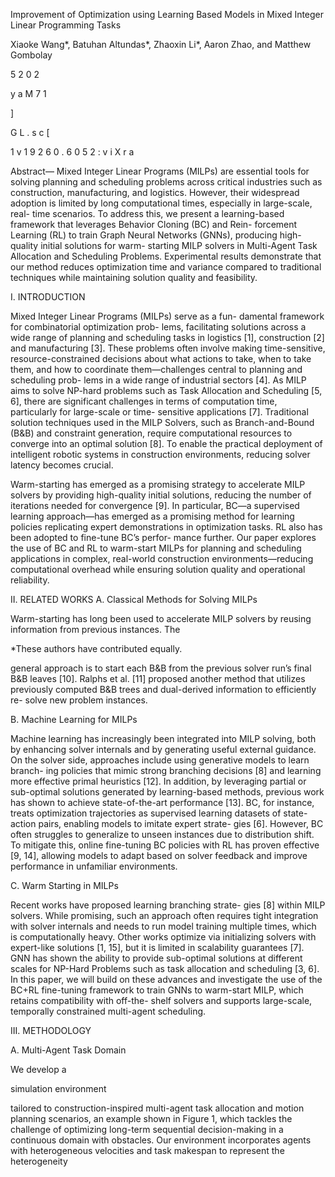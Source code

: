 Improvement of Optimization using Learning Based Models in
Mixed Integer Linear Programming Tasks

Xiaoke Wang*, Batuhan Altundas*, Zhaoxin Li*, Aaron Zhao, and Matthew Gombolay

5
2
0
2

y
a
M
7
1

]

G
L
.
s
c
[

1
v
1
9
2
6
0
.
6
0
5
2
:
v
i
X
r
a

Abstract— Mixed Integer Linear Programs (MILPs) are
essential tools for solving planning and scheduling problems
across critical industries such as construction, manufacturing,
and logistics. However, their widespread adoption is limited
by long computational times, especially in large-scale, real-
time scenarios. To address this, we present a learning-based
framework that leverages Behavior Cloning (BC) and Rein-
forcement Learning (RL) to train Graph Neural Networks
(GNNs), producing high-quality initial solutions for warm-
starting MILP solvers in Multi-Agent Task Allocation and
Scheduling Problems. Experimental results demonstrate that
our method reduces optimization time and variance compared
to traditional techniques while maintaining solution quality and
feasibility.

I. INTRODUCTION

Mixed Integer Linear Programs (MILPs) serve as a fun-
damental framework for combinatorial optimization prob-
lems, facilitating solutions across a wide range of planning
and scheduling tasks in logistics [1], construction [2] and
manufacturing [3]. These problems often involve making
time-sensitive, resource-constrained decisions about what
actions to take, when to take them, and how to coordinate
them—challenges central to planning and scheduling prob-
lems in a wide range of industrial sectors [4]. As MILP
aims to solve NP-hard problems such as Task Allocation and
Scheduling [5, 6], there are significant challenges in terms
of computation time, particularly for large-scale or time-
sensitive applications [7]. Traditional solution techniques
used in the MILP Solvers, such as Branch-and-Bound (B&B)
and constraint generation, require computational resources to
converge into an optimal solution [8]. To enable the practical
deployment of intelligent robotic systems in construction
environments, reducing solver latency becomes crucial.

Warm-starting has emerged as a promising strategy to
accelerate MILP solvers by providing high-quality initial
solutions, reducing the number of iterations needed for
convergence [9]. In particular, BC—a supervised learning
approach—has emerged as a promising method for learning
policies replicating expert demonstrations in optimization
tasks. RL also has been adopted to fine-tune BC’s perfor-
mance further. Our paper explores the use of BC and RL to
warm-start MILPs for planning and scheduling applications
in complex, real-world construction environments—reducing
computational overhead while ensuring solution quality and
operational reliability.

II. RELATED WORKS
A. Classical Methods for Solving MILPs

Warm-starting has long been used to accelerate MILP
solvers by reusing information from previous instances. The

*These authors have contributed equally.

general approach is to start each B&B from the previous
solver run’s final B&B leaves [10]. Ralphs et al. [11]
proposed another method that utilizes previously computed
B&B trees and dual-derived information to efficiently re-
solve new problem instances.

B. Machine Learning for MILPs

Machine learning has increasingly been integrated into
MILP solving, both by enhancing solver internals and by
generating useful external guidance. On the solver side,
approaches include using generative models to learn branch-
ing policies that mimic strong branching decisions [8] and
learning more effective primal heuristics [12]. In addition,
by leveraging partial or sub-optimal solutions generated by
learning-based methods, previous work has shown to achieve
state-of-the-art performance [13]. BC, for instance, treats
optimization trajectories as supervised learning datasets of
state-action pairs, enabling models to imitate expert strate-
gies [6]. However, BC often struggles to generalize to unseen
instances due to distribution shift. To mitigate this, online
fine-tuning BC policies with RL has proven effective [9, 14],
allowing models to adapt based on solver feedback and
improve performance in unfamiliar environments.

C. Warm Starting in MILPs

Recent works have proposed learning branching strate-
gies [8] within MILP solvers. While promising, such an
approach often requires tight integration with solver internals
and needs to run model training multiple times, which is
computationally heavy. Other works optimize via initializing
solvers with expert-like solutions [1, 15], but it is limited
in scalability guarantees [7]. GNN has shown the ability to
provide sub-optimal solutions at different scales for NP-Hard
Problems such as task allocation and scheduling [3, 6]. In
this paper, we will build on these advances and investigate
the use of the BC+RL fine-tuning framework to train GNNs
to warm-start MILP, which retains compatibility with off-the-
shelf solvers and supports large-scale, temporally constrained
multi-agent scheduling.

III. METHODOLOGY

A. Multi-Agent Task Domain

We develop a

simulation environment

tailored to
construction-inspired multi-agent task allocation and motion
planning scenarios, an example shown in Figure 1, which
tackles the challenge of optimizing long-term sequential
decision-making in a continuous domain with obstacles.
Our environment
incorporates agents with heterogeneous
velocities and task makespan to represent the heterogeneity

